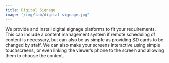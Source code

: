 ```yaml
---
title: Digital Signage
image: "/img/lab/digital-signage.jpg"
---
```


We provide and install digital signage platforms to fit your requirements. This can include a content management system if remote scheduling of content is necessary, but can also be as simple as providing SD cards to be changed by staff. We can also make your screens interactive using simple touchscreens, or even linking the viewer’s phone to the screen and allowing them to choose the content.
